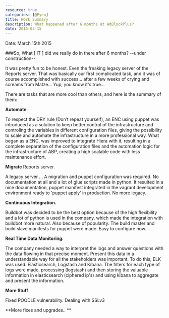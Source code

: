 ```yaml
---
resource: true
categories: [@Eyeo]
title: Work Summary
description: What happened after 6 months at AdBlockPlus?
date: 2015-03-15
---
```


Date: March 15th 2015

###So, What [ IT ] did we really do in there after 6 months? 
--under construction--

It was pretty fun to be honest. Even the freaking legacy server of the Reports server. That was basically our first complicated task, and it was of course accomplished with success... after a few weeks of crying and screams from Matze... Yup, you know it's true... 

There are tasks that are more cool than others, and here is the summary of them: 

**Automate**

To respect the DRY rule (Don’t repeat yourself), an ENC using puppet was introduced as a solution to keep better control of the infrastructure and controling the variables in different configuration files, giving the possibility to scale and automate the infrastructure in a more professional way. What began as a ENC, was improved to integrate Hiera with it, resulting in a complete separation of the configuration files and the automation logic for the infrastructure of ABP, creating a high scalable code with less maintenance effort. 


**Migrate** Reports server. 

A legacy server ... A migration and puppet configuration was required. No documentation at all and a lot of glue scripts made in python. It resulted in a nice documentation, puppet manifest integrated in the vagrant development environment ready to 'puppet apply' in production. No more legacy.


**Continuous Integration.** 

Buildbot was decided to be the best option because of the high flexibility and a lot of python is used in the company, which made the integration with buildbot more natural. Also because of popularity. The build master and build slave manifests for puppet were made. Easy to configure now.


**Real Time Data Monitoring.**

The company needed a way to interpret the logs and answer questions with the data flowing in that precise moment. Present this data in a understandable way for all the stakeholders was important. To do this, ELK was used. Elasticsearch, Logstash and Kibana. The filters for each type of logs were made, processing (logstash) and then storing the valuable information in elasticsearch (ciphered ip's) and using kibana to aggregate and present the information.

**More Stuff**

Fixed POODLE vulnerability. Dealing with SSLv3

**More fixes and upgrades.. **
